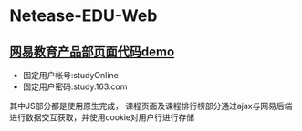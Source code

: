 # Netease-EDU-Web
## <a href="http://loogeek.github.io/Netease-EDU-Web" target="_blank">网易教育产品部页面代码demo</a>  
- 固定用户帐号:studyOnline
- 固定用户密码:study.163.com

其中JS部分都是使用原生完成，
课程页面及课程排行榜部分通过ajax与网易后端进行数据交互获取，并使用cookie对用户行进行存储
